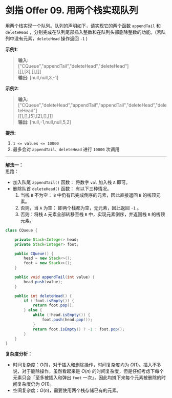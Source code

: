 # 剑指 Offer 09. 用两个栈实现队列

用两个栈实现一个队列。队列的声明如下，请实现它的两个函数 `appendTail` 和 `deleteHead` ，分别完成在队列尾部插入整数和在队列头部删除整数的功能。(若队列中没有元素，`deleteHead` 操作返回 `-1` )

**示例1:**  
>**输入:**  
>["CQueue","appendTail","deleteHead","deleteHead"]  
>[[],[3],[],[]]  
>**输出:** [null,null,3,-1]  

**示例2:**  
>**输入:**  
>["CQueue","deleteHead","appendTail","appendTail","deleteHead","deleteHead"]  
>[[],[],[5],[2],[],[]]  
>**输出:** [null,-1,null,null,5,2]  

**提示:**

1. `1 <= values <= 10000`
2. 最多会对 `appendTail、deleteHead` 进行 `10000` 次调用

---
**解法一：**  
思路：  

* 加入队尾 `appendTail()` 函数： 将数字 `val` 加入栈 `A` 即可。
* 删除队首 `deleteHead()` 函数： 有以下三种情况。
    1. 当栈 `B` 不为空： `B` 中仍有已完成倒序的元素，因此直接返回 `B` 的栈顶元素。
    2. 否则，当 `A` 为空： 即两个栈都为空，无元素，因此返回 `-1` 。
    3. 否则：将栈 `A` 元素全部转移至栈 `B` 中，实现元素倒序，并返回栈 `B` 的栈顶元素。

```Java
class CQueue {

    private Stack<Integer> head;
    private Stack<Integer> foot;

    public CQueue() {
        head = new Stack<>();
        foot = new Stack<>();
    }

    public void appendTail(int value) {
        head.push(value);
    }

    public int deleteHead() {
        if (!foot.isEmpty()) {
            return foot.pop();
        } else {
            while (!head.isEmpty()) {
                foot.push(head.pop());
            }
            return foot.isEmpty() ? -1 : foot.pop();
        }
    }
}
```

**复杂度分析：**  

* 时间复杂度：$O(1)$，对于插入和删除操作，时间复杂度均为 $O(1)$。插入不多说，对于删除操作，虽然看起来是 $O(n)$ 的时间复杂度，但是仔细考虑下每个元素只会「至多被插入和弹出 `foot` 一次」，因此均摊下来每个元素被删除的时间复杂度仍为 $O(1)$。
* 空间复杂度：$O(n)$，需要使用两个栈存储已有的元素。

